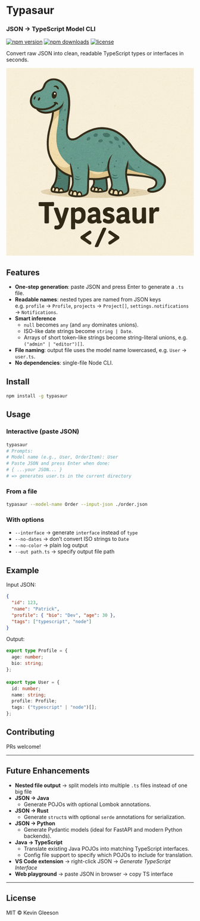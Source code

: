 # Typasaur 

### JSON → TypeScript Model CLI

[![npm version](https://img.shields.io/npm/v/typasaur.svg)](https://www.npmjs.com/package/typasaur)
[![npm downloads](https://img.shields.io/npm/dw/typasaur.svg)](https://www.npmjs.com/package/typasaur)
[![license](https://img.shields.io/npm/l/typasaur.svg)](./LICENSE)


Convert raw JSON into clean, readable TypeScript types or interfaces in seconds.

![alt text](https://raw.githubusercontent.com/KevinG115/typasaur/main/app/assets/Typasaur.png ) 

## Features

- **One-step generation**: paste JSON and press Enter to generate a `.ts` file.
- **Readable names**: nested types are named from JSON keys  
  e.g. `profile` → `Profile`, `projects` → `Project[]`, `settings.notifications` → `Notifications`.
- **Smart inference**
  - `null` becomes `any` (and `any` dominates unions).
  - ISO-like date strings become `string | Date`.
  - Arrays of short token-like strings become string-literal unions, e.g. `("admin" | "editor")[]`.
- **File naming**: output file uses the model name lowercased, e.g. `User` → `user.ts`.
- **No dependencies**: single-file Node CLI.

## Install

```bash
npm install -g typasaur
```

## Usage

### Interactive (paste JSON)
```bash
typasaur
# Prompts:
# Model name (e.g., User, OrderItem): User
# Paste JSON and press Enter when done:
# { ...your JSON... }
# => generates user.ts in the current directory
```

### From a file
```bash
typasaur --model-name Order --input-json ./order.json
```

### With options
- `--interface` → generate `interface` instead of `type`
- `--no-dates` → don’t convert ISO strings to `Date`
- `--no-color` → plain log output
- `--out path.ts` → specify output file path

## Example

Input JSON:

```json
{
  "id": 123,
  "name": "Patrick",
  "profile": { "bio": "Dev", "age": 30 },
  "tags": ["typescript", "node"]
}
```

Output:

```ts
export type Profile = {
  age: number;
  bio: string;
};

export type User = {
  id: number;
  name: string;
  profile: Profile;
  tags: ("typescript" | "node")[];
};
```

## Contributing

PRs welcome! 

---

## Future Enhancements

- **Nested file output** → split models into multiple `.ts` files instead of one big file  
- **JSON → Java**  
  - Generate POJOs with optional Lombok annotations.  
- **JSON → Rust**  
  - Generate `struct`s with optional `serde` annotations for serialization.  
- **JSON → Python**  
  - Generate Pydantic models (ideal for FastAPI and modern Python backends).  
- **Java → TypeScript**  
  - Translate existing Java POJOs into matching TypeScript interfaces.  
  - Config file support to specify which POJOs to include for translation.  
- **VS Code extension** → right-click JSON → *Generate TypeScript Interface*  
- **Web playground** → paste JSON in browser → copy TS interface  


---

## License

MIT © Kevin Gleeson
